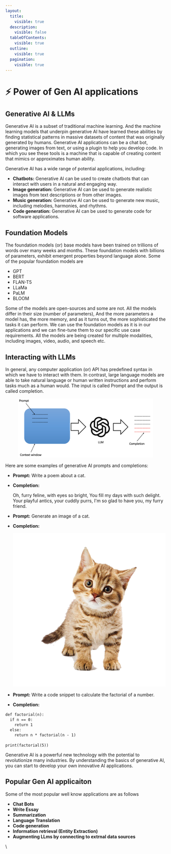 ```yaml
---
layout:
  title:
    visible: true
  description:
    visible: false
  tableOfContents:
    visible: true
  outline:
    visible: true
  pagination:
    visible: true
---
```


# ⚡ Power of Gen AI applications

## Generative AI & LLMs

Generative AI is a subset of traditional machine learning. And the machine learning models that underpin generative AI have learned these abilities by finding statistical patterns in massive datasets of content that was originally generated by humans. Generative AI applications can be a chat bot, generating images from text, or using a plugin to help you develop code. In which you see these tools is a machine that is capable of creating content that mimics or approximates human ability.

Generative AI has a wide range of potential applications, including:

* **Chatbots:** Generative AI can be used to create chatbots that can interact with users in a natural and engaging way.
* **Image generation:** Generative AI can be used to generate realistic images from text descriptions or from other images.
* **Music generation:** Generative AI can be used to generate new music, including melodies, harmonies, and rhythms.
* **Code generation:** Generative AI can be used to generate code for software applications.

## Foundation Models

The foundation models (or) base models have been trained on trillions of words over many weeks and months. These foundation models with billions of parameters, exhibit emergent properties beyond language alone. Some of the popular foundation models are

* GPT
* BERT
* FLAN-T5
* LLaMa
* PaLM
* BLOOM

Some of the models are open-sources and some are not. All the models differ in their size (number of parameters), And the more parameters a model has, the more memory, and as it turns out, the more sophisticated the tasks it can perform. We can use the foundation models as it is in our applications and we can fine-tune them to our specific use case requirements. All the models are being created for multiple modalities, including images, video, audio, and speech etc.

## Interacting with LLMs

In general, any computer application (or) API has predefined syntax in which we have to interact with them. In contrast, large language models are able to take natural language or human written instructions and perform tasks much as a human would. The input is called Prompt and the output is called completion.

<figure><img src=".gitbook/assets/image (1).png" alt=""><figcaption></figcaption></figure>

Here are some examples of generative AI prompts and completions:

* **Prompt:** Write a poem about a cat.
*   **Completion:**

    &#x20;           &#x20;

    &#x20;       Oh, furry feline, with eyes so bright, You fill my days with such delight. Your playful antics, your cuddly purrs, I'm so glad to have you, my furry friend.



* **Prompt:** Generate an image of a cat.
*   **Completion:**

    &#x20;           &#x20;

    &#x20;     <img src=".gitbook/assets/image (1) (1).png" alt="" data-size="original">
* **Prompt:** Write a code snippet to calculate the factorial of a number.
* **Completion:**

```
def factorial(n):
  if n == 0:
    return 1
  else:
    return n * factorial(n - 1)

print(factorial(5))
```

Generative AI is a powerful new technology with the potential to revolutionize many industries. By understanding the basics of generative AI, you can start to develop your own innovative AI applications.

## Popular Gen AI applicaiton

Some of the most popular well know applications are as follows

* **Chat Bots**
* **Write Essay**
* **Summarization**
* **Language Translation**
* **Code generation**
* **Information retrieval (Entity Extraction)**
* **Augmenting LLms by connecting to extrnal data sources**



\
